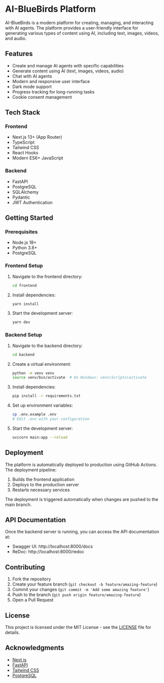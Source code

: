 # AI-BlueBirds Platform

AI-BlueBirds is a modern platform for creating, managing, and interacting with AI agents. The platform provides a user-friendly interface for generating various types of content using AI, including text, images, videos, and audio.

## Features

- Create and manage AI agents with specific capabilities
- Generate content using AI (text, images, videos, audio)
- Chat with AI agents
- Modern and responsive user interface
- Dark mode support
- Progress tracking for long-running tasks
- Cookie consent management

## Tech Stack

### Frontend
- Next.js 13+ (App Router)
- TypeScript
- Tailwind CSS
- React Hooks
- Modern ES6+ JavaScript

### Backend
- FastAPI
- PostgreSQL
- SQLAlchemy
- Pydantic
- JWT Authentication

## Getting Started

### Prerequisites
- Node.js 18+
- Python 3.8+
- PostgreSQL

### Frontend Setup
1. Navigate to the frontend directory:
   ```bash
   cd frontend
   ```

2. Install dependencies:
   ```bash
   yarn install
   ```

3. Start the development server:
   ```bash
   yarn dev
   ```

### Backend Setup
1. Navigate to the backend directory:
   ```bash
   cd backend
   ```

2. Create a virtual environment:
   ```bash
   python -m venv venv
   source venv/bin/activate  # On Windows: venv\Scripts\activate
   ```

3. Install dependencies:
   ```bash
   pip install -r requirements.txt
   ```

4. Set up environment variables:
   ```bash
   cp .env.example .env
   # Edit .env with your configuration
   ```

5. Start the development server:
   ```bash
   uvicorn main:app --reload
   ```

## Deployment

The platform is automatically deployed to production using GitHub Actions. The deployment pipeline:

1. Builds the frontend application
2. Deploys to the production server
3. Restarts necessary services

The deployment is triggered automatically when changes are pushed to the main branch.

## API Documentation

Once the backend server is running, you can access the API documentation at:
- Swagger UI: http://localhost:8000/docs
- ReDoc: http://localhost:8000/redoc

## Contributing

1. Fork the repository
2. Create your feature branch (`git checkout -b feature/amazing-feature`)
3. Commit your changes (`git commit -m 'Add some amazing feature'`)
4. Push to the branch (`git push origin feature/amazing-feature`)
5. Open a Pull Request

## License

This project is licensed under the MIT License - see the [LICENSE](LICENSE) file for details.

## Acknowledgments

- [Next.js](https://nextjs.org/)
- [FastAPI](https://fastapi.tiangolo.com/)
- [Tailwind CSS](https://tailwindcss.com/)
- [PostgreSQL](https://www.postgresql.org/) 